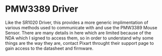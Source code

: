 # PMW3389 Driver

Like the SR1020 Driver, this provides a more generic implimentation of various methods used to communicate with and use the PMW3389 Mouse Sensor. There are many details in here which are limited because of the NDA which I signed to access them, so in order to understand why some things are the way they are, contact Pixart throught their support page to gain access to the datasheet and firmware.

